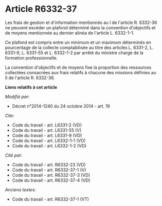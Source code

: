 # Article R6332-37

Les frais de gestion et d'information mentionnés au I de l'article R. 6332-36 ne peuvent excéder un plafond déterminé dans la
convention d'objectifs et de moyens mentionnée au dernier alinéa de l'article L. 6332-1-1. 

Ce plafond est compris entre un minimum et un maximum déterminés en pourcentage de la collecte comptabilisée au titre des
articles L. 6331-2, 
L. 6331-9, L. 6331-55 
et L. 6332-1-2 par arrêté du ministre chargé de la formation professionnelle. 

La convention d'objectifs et de moyens fixe la proportion des ressources collectées consacrées aux frais relatifs à chacune
des missions définies au II de l'article R. 6332-36.

**Liens relatifs à cet article**

_Modifié par_:

  - Décret n°2014-1240 du 24 octobre 2014 - art. 19

_Cite_:

  - Code du travail - art. L6331-2 (VD)
  - Code du travail - art. L6331-55 (V)
  - Code du travail - art. L6331-9 (VD)
  - Code du travail - art. L6332-1-1 (VD)
  - Code du travail - art. L6332-1-2 (VD)

_Cité par_:

  - Code du travail - art. R6332-23 (VD)
  - Code du travail - art. R6332-37-1 (V)
  - Code du travail - art. R6332-37-3 (VD)
  - Code du travail - art. R6332-37-4 (VD)

_Anciens textes_:

  - Code du travail - art. R6332-37-1 (VT)
